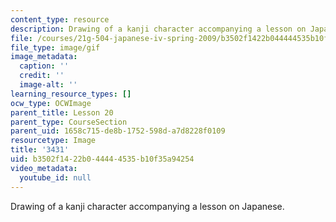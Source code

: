 ```yaml
---
content_type: resource
description: Drawing of a kanji character accompanying a lesson on Japanese.
file: /courses/21g-504-japanese-iv-spring-2009/b3502f1422b044444535b10f35a94254_3431.gif
file_type: image/gif
image_metadata:
  caption: ''
  credit: ''
  image-alt: ''
learning_resource_types: []
ocw_type: OCWImage
parent_title: Lesson 20
parent_type: CourseSection
parent_uid: 1658c715-de8b-1752-598d-a7d8228f0109
resourcetype: Image
title: '3431'
uid: b3502f14-22b0-4444-4535-b10f35a94254
video_metadata:
  youtube_id: null
---
```

Drawing of a kanji character accompanying a lesson on Japanese.